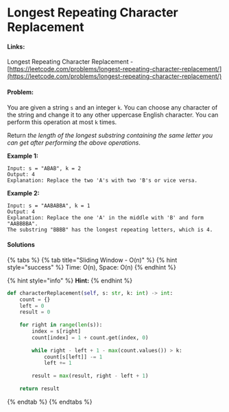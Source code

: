 # Longest Repeating Character Replacement

#### Links:

Longest Repeating Character Replacement - [https://leetcode.com/problems/longest-repeating-character-replacement/](https://leetcode.com/problems/longest-repeating-character-replacement/)

#### Problem:

You are given a string `s` and an integer `k`. You can choose any character of the string and change it to any other uppercase English character. You can perform this operation at most `k` times.

Return _the length of the longest substring containing the same letter you can get after performing the above operations_.

**Example 1:**

```
Input: s = "ABAB", k = 2
Output: 4
Explanation: Replace the two 'A's with two 'B's or vice versa.
```

**Example 2:**

```
Input: s = "AABABBA", k = 1
Output: 4
Explanation: Replace the one 'A' in the middle with 'B' and form "AABBBBA".
The substring "BBBB" has the longest repeating letters, which is 4.
```

#### Solutions

{% tabs %}
{% tab title="Sliding Window - O(n)" %}
{% hint style="success" %}
Time: O(n), Space: O(n)
{% endhint %}

{% hint style="info" %}
**Hint:** &#x20;
{% endhint %}

```python
def characterReplacement(self, s: str, k: int) -> int:
    count = {}
    left = 0
    result = 0
    
    for right in range(len(s)):
        index = s[right]
        count[index] = 1 + count.get(index, 0)
        
        while right - left + 1 - max(count.values()) > k:
            count[s[left]] -= 1
            left += 1
        
        result = max(result, right - left + 1)
        
    return result
```
{% endtab %}
{% endtabs %}
